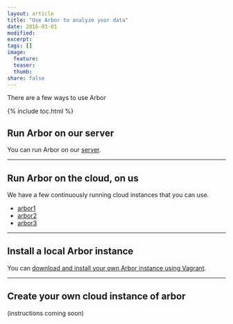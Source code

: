 ```yaml
---
layout: article
title: "Use Arbor to analyze your data"
date: 2016-03-01
modified:
excerpt:
tags: []
image:
  feature:
  teaser:
  thumb:
share: false
---
```


There are a few ways to use Arbor

{% include toc.html %}

## Run Arbor on our server

You can run Arbor on our [server](https://arbor.kitware.com/).

---

## Run Arbor on the cloud, on us

We have a few continuously running cloud instances that you can use.

- [arbor1](https://arbor1.arborworkflows.com)
- [arbor2](https://arbor2.arborworkflows.com)
- [arbor3](https://arbor3.arborworkflows.com)

---

## Install a local Arbor instance

You can [download and install your own Arbor instance using Vagrant](http://arborworkflows.readthedocs.org/en/latest/installation.html).

---

## Create your own cloud instance of arbor

(instructions coming soon)
